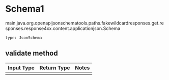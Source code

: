 # Schema1
main.java.org.openapijsonschematools.paths.fakewildcardresponses.get.responses.response4xx.content.applicationjson.Schema
```
type: JsonSchema
```

## validate method
Input Type | Return Type | Notes
------------ | ------------- | -------------
 |  |
